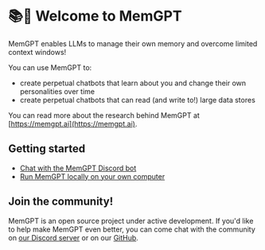 # 📚🦙 Welcome to MemGPT

MemGPT enables LLMs to manage their own memory and overcome limited context windows!

You can use MemGPT to:

* create perpetual chatbots that learn about you and change their own personalities over time
* create perpetual chatbots that can read (and write to!) large data stores

You can read more about the research behind MemGPT at [https://memgpt.ai](https://memgpt.ai).

## Getting started

* [Chat with the MemGPT Discord bot](./discord_bot)
* [Run MemGPT locally on your own computer](./quickstart)

## Join the community!

MemGPT is an open source project under active development. If you'd like to help make MemGPT even better, you can come chat with the community on [our Discord server](https://discord.gg/9GEQrxmVyE) or on our [GitHub](https://github.com/cpacker/MemGPT).